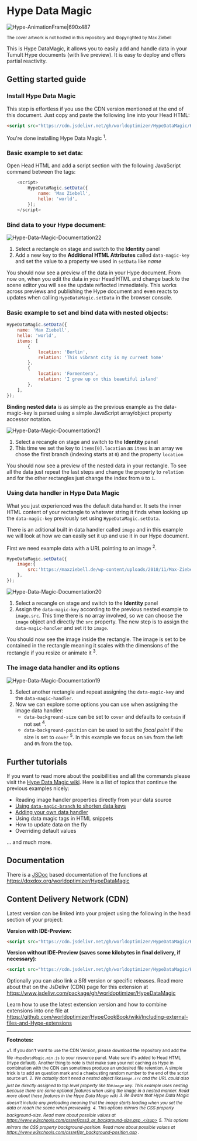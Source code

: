 # Hype Data Magic



![Hype-AnimationFrame|690x487](https://playground.maxziebell.de/Hype/DataMagic/HypeDataMagic_1.jpg)

<sup>The cover artwork is not hosted in this repository and &copy;opyrighted by Max Ziebell</sup>

This is Hype DataMagic, it allows you to easily add and handle data in your Tumult Hype documents (with live preview). It is easy to deploy and offers partial reactivity.

## Getting started guide

### Install Hype Data Magic

This step is effortless if you use the CDN version mentioned at the end of this document. Just copy and paste the following line into your Head HTML:

```html
<script src="https://cdn.jsdelivr.net/gh/worldoptimizer/HypeDataMagic/HypeDataMagic.min.js"></script>
```

You're done installing Hype Data Magic <sup>1</sup>.

### Basic example to set data:

Open Head HTML and add a script section with the following JavaScript command between the tags:

``` javascript
	<script>
		HypeDataMagic.setData({
			name: 'Max Ziebell',
			hello: 'world',
		});
	</script>
```

### Bind data to your Hype document:

![Hype-Data-Magic-Documentation22](https://raw.githubusercontent.com/wiki/worldoptimizer/HypeDataMagic/README.assets/Hype-Data-Magic-Documentation22.png)

1. Select a rectangle on stage and switch to the **Identity** panel 
2. Add a new key to the **Additional HTML Attributes** called `data-magic-key` and set the value to a property we used in `setData` like *name*

You should now see a preview of the data in your Hype document. From now on, when you edit the data in your Head HTML and change back to the scene editor you will see the update reflected immediately. This works across previews and publishing the Hype document and even reacts to updates when calling `HypeDataMagic.setData` in the browser console.

### Basic example to set and bind data with nested objects:

```javascript
HypeDataMagic.setData({
	name: 'Max Ziebell',
	hello: 'world',
	items: [
		{
			location: 'Berlin',
			relation: 'This vibrant city is my current home'
		},
		{
			location: 'Formentera',
			relation: 'I grew up on this beautiful island'
		},
	],
});
```

**Binding nested data** is as simple as the previous example as the data-magic-key is parsed using a simple JavaScript array/object property accessor notation. 

![Hype-Data-Magic-Documentation21](https://raw.githubusercontent.com/wiki/worldoptimizer/HypeDataMagic/README.assets/Hype-Data-Magic-Documentation21.png)

1. Select a recangle on stage and switch to the **Identity** panel
2. This time we set the key to `items[0].location` as `items` is an array we chose the first branch (indexing starts at `0`) and the property `location`

You should now see a preview of the nested data in your rectangle. To see all the data just repeat the last steps and change the property to `relation` and for the other rectangles just change the index from `0` to `1`.

### Using data handler in Hype Data Magic

What you just experienced was the default data handler. It sets the inner HTML content of your rectangle to whatever string it finds when looking up the `data-magic-key` previously set using `HypeDataMagic.setData`. 

There is an aditional built in data handler called `image` and in this example we will look at how we can easily set it up and use it in our Hype document.

First we need example data with a URL pointing to an image <sup>2</sup>.

```javascript
HypeDataMagic.setData({
	image:{
		src:'https://maxziebell.de/wp-content/uploads/2018/11/Max-Ziebell-Konzept-3-e1543533327368.png'
	},
});
```



![Hype-Data-Magic-Documentation20](https://raw.githubusercontent.com/wiki/worldoptimizer/HypeDataMagic/README.assets/Hype-Data-Magic-Documentation20.png)

1. Select a recangle on stage and switch to the **Identity** panel
2. Assign the `data-magic-key` according to the previous nested example to `image.src`. This time there is no array involved, so we can choose the `image` object and directly the `src` property. The new step is to assign the `data-magic-handler` and set it to `image`.

You should now see the image inside the rectangle. The image is set to be contained in the rectangle meaning it scales with the dimensions of the rectangle if you resize or animate it <sup>3</sup>.

### The image data handler and its options

![Hype-Data-Magic-Documentation19](https://raw.githubusercontent.com/wiki/worldoptimizer/HypeDataMagic/README.assets/Hype-Data-Magic-Documentation19.png)

1. Select another rectangle and repeat assigning the  `data-magic-key` and the  `data-magic-handler`. 
2. Now we can explore some options you can use when assigning the image data handler:
   *  `data-background-size` can be set to `cover` and defaults to `contain` if not set <sup>4</sup>.
   *  `data-background-position`  can be used to set the *focal point* if the size is set to `cover` <sup>5</sup>. In this example we focus on `50%` from the left and `0%` from the top.

## Further tutorials

If you want to read more about the posibillities and all the commands please visit the [Hype Data Magic wiki](https://github.com/worldoptimizer/HypeDataMagic/wiki). Here is a list of topics that continue the previous examples nicely:

* Reading image handler properties directly from your data source
* [Using `data-magic-branch` to shorten data keys](https://github.com/worldoptimizer/HypeDataMagic/wiki/How-to-use-data-magic-branches)
* [Adding your own data handler](https://github.com/worldoptimizer/HypeDataMagic/wiki/How-to-add-your-own-data-handler)
* Using data magic tags in HTML snippets
* How to update data on the fly
* Overriding default values

… and much more.


## Documentation

There is a [JSDoc](https://en.wikipedia.org/wiki/JSDoc) based documentation of the functions at https://doxdox.org/worldoptimizer/HypeDataMagic

Content Delivery Network (CDN)
--

Latest version can be linked into your project using the following in the head section of your project:

**Version with IDE-Preview:**

```html
<script src="https://cdn.jsdelivr.net/gh/worldoptimizer/HypeDataMagic/HypeDataMagic.min.js"></script>
```

**Version without IDE-Preview (saves some kilobytes in final delivery, if necessary):**

```html
<script src="https://cdn.jsdelivr.net/gh/worldoptimizer/HypeDataMagic/HypeDataMagic.prod.min.js"></script>
```

Optionally you can also link a SRI version or specific releases. 
Read more about that on the JsDelivr (CDN) page for this extension at https://www.jsdelivr.com/package/gh/worldoptimizer/HypeDataMagic

Learn how to use the latest extension version and how to combine extensions into one file at
https://github.com/worldoptimizer/HypeCookBook/wiki/Including-external-files-and-Hype-extensions

---

**Footnotes:**

*<sup>1. If you don't want to use the CDN Version, please download the repository and add the file -`HypeDataMagic.min.js` to your resource panel. Make sure it's added to Head HTML (Hype default). Another thing to note is that make sure your not caching as Hype in combination with the CDN can sometimes produce an undesired file retention. A simple trick is to add an question mark and a chaebusting random number to the end of the script source url.</sup>
*<sup>2. We actually don't need a nested object  like`image.src` and the URL could also just be directly assigned to top level property like the`image` key. This example uses nesting because there are some optional features when using the image in a nested manner. Read more about these features in the Hype Data Magic wiki</sup>*
*<sup>3. Be aware that Hype Data Magic doesn't include any preloading meaning that the image starts loading when you set the data or reach the scene when previewing.</sup>*
*<sup>4. This options mirrors the CSS property background-size. Read more about possible values at https://www.w3schools.com/cssref/css3_pr_background-size.asp .</sup>*
*<sup>5. This options mirrors the CSS property background-position. Read more about possible values at https://www.w3schools.com/cssref/pr_background-position.asp .</sup>*

